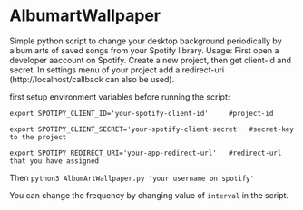 # AlbumartWallpaper
Simple python script to change your desktop background periodically by album arts of saved songs from your Spotify library.
Usage:
First open a developer aaccount on Spotify. Create a new project, then get client-id and secret. In settings menu of your project add a redirect-uri (http://localhost/callback can also be used). 

first setup environment variables before running the script:

`export SPOTIPY_CLIENT_ID='your-spotify-client-id'     #project-id`

`export SPOTIPY_CLIENT_SECRET='your-spotify-client-secret'  #secret-key to the project`

`export SPOTIPY_REDIRECT_URI='your-app-redirect-url'   #redirect-url that you have assigned`
            
Then `python3 AlbumArtWallpaper.py 'your username on spotify'`

You can change the frequency by changing value of `interval` in the script.
